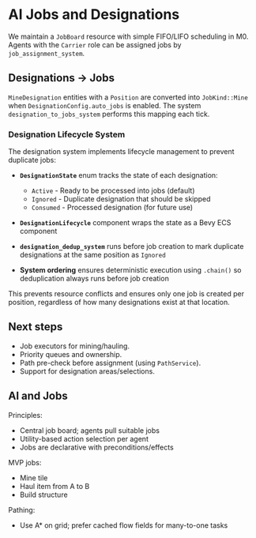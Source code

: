 # AI Jobs and Designations

We maintain a `JobBoard` resource with simple FIFO/LIFO scheduling in M0. Agents with the `Carrier` role can be assigned jobs by `job_assignment_system`.

## Designations -> Jobs

`MineDesignation` entities with a `Position` are converted into `JobKind::Mine` when `DesignationConfig.auto_jobs` is enabled. The system `designation_to_jobs_system` performs this mapping each tick.

### Designation Lifecycle System

The designation system implements lifecycle management to prevent duplicate jobs:

- **`DesignationState`** enum tracks the state of each designation:
  - `Active` - Ready to be processed into jobs (default)
  - `Ignored` - Duplicate designation that should be skipped
  - `Consumed` - Processed designation (for future use)

- **`DesignationLifecycle`** component wraps the state as a Bevy ECS component

- **`designation_dedup_system`** runs before job creation to mark duplicate designations at the same position as `Ignored`

- **System ordering** ensures deterministic execution using `.chain()` so deduplication always runs before job creation

This prevents resource conflicts and ensures only one job is created per position, regardless of how many designations exist at that location.

## Next steps

- Job executors for mining/hauling.
- Priority queues and ownership.
- Path pre-check before assignment (using `PathService`).
- Support for designation areas/selections.

## AI and Jobs

Principles:

- Central job board; agents pull suitable jobs
- Utility-based action selection per agent
- Jobs are declarative with preconditions/effects

MVP jobs:

- Mine tile
- Haul item from A to B
- Build structure

Pathing:

- Use A* on grid; prefer cached flow fields for many-to-one tasks
